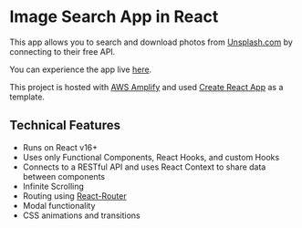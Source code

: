 # Image Search App in React
This app allows you to search and download photos from [Unsplash.com](https://unsplash.com) by connecting to their free API. 

You can experience the app live [here](https://master.d33pxtr4k37c7j.amplifyapp.com/).

This project is hosted with [AWS Amplify](https://aws.amazon.com/amplify/) and used [Create React App](https://github.com/facebook/create-react-app) as a template.

## Technical Features
- Runs on React v16+ 
- Uses only Functional Components, React Hooks, and custom Hooks
- Connects to a RESTful API and uses React Context to share data between components
- Infinite Scrolling
- Routing using [React-Router](https://reactrouter.com/)
- Modal functionality
- CSS animations and transitions
